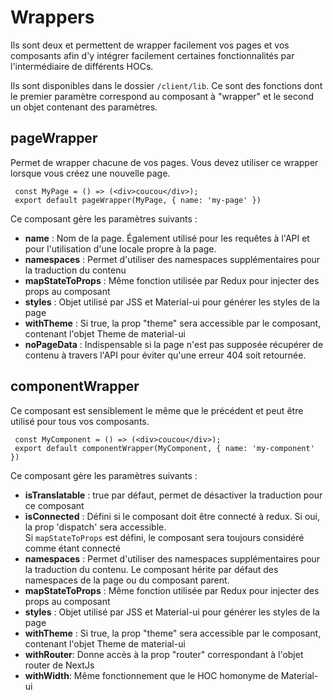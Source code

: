 # Wrappers
  
Ils sont deux et permettent de wrapper facilement vos pages et vos composants afin d'y intégrer facilement certaines fonctionnalités par l'intermédiaire de différents HOCs.  
  
Ils sont disponibles dans le dossier `/client/lib`. Ce sont des fonctions dont le premier paramètre correspond au composant à "wrapper" et le second un objet contenant des paramètres.  
  
## pageWrapper  
  
Permet de wrapper chacune de vos pages. Vous devez utiliser ce wrapper lorsque vous créez une nouvelle page.  
  
     const MyPage = () => (<div>coucou</div>);   
     export default pageWrapper(MyPage, { name: 'my-page' })  

   
Ce composant gère les paramètres suivants :   
 - **name** : Nom de la page. Également utilisé pour les requêtes à l'API et pour l'utilisation d'une locale propre à la page.
 - **namespaces** : Permet d'utiliser des namespaces supplémentaires pour la traduction du contenu  
 - **mapStateToProps** : Même fonction utilisée par Redux pour injecter des props au composant  
 - **styles** : Objet utilisé par JSS et Material-ui pour générer les styles de la page  
 - **withTheme** : Si true, la prop "theme" sera accessible par le composant, contenant l'objet Theme de material-ui  
 - **noPageData** : Indispensable si la page n'est pas supposée récupérer de contenu à travers l'API pour éviter qu'une erreur 404 soit retournée.   
  
## componentWrapper  
  
Ce composant est sensiblement le même que le précédent et peut être utilisé pour tous vos composants.  
      
     const MyComponent = () => (<div>coucou</div>);
     export default componentWrapper(MyComponent, { name: 'my-component' })  
    
Ce composant gère les paramètres suivants :  
 - **isTranslatable** : true par défaut, permet de désactiver la traduction pour ce composant  
 - **isConnected** : Défini si le composant doit être connecté à redux. Si oui, la prop 'dispatch' sera accessible.  
  Si `mapStateToProps` est défini, le composant sera toujours considéré comme étant connecté  
 - **namespaces** : Permet d'utiliser des namespaces supplémentaires pour la traduction du contenu. Le composant hérite par défaut des namespaces de la page ou du composant parent.  
 - **mapStateToProps** : Même fonction utilisée par Redux pour injecter des props au composant  
 - **styles** : Objet utilisé par JSS et Material-ui pour générer les styles de la page  
 - **withTheme** : Si true, la prop "theme" sera accessible par le composant, contenant l'objet Theme de material-ui  
 - **withRouter**: Donne accès à la prop "router" correspondant à l'objet router de NextJs
 - **withWidth**: Même fonctionnement que le HOC homonyme de Material-ui
